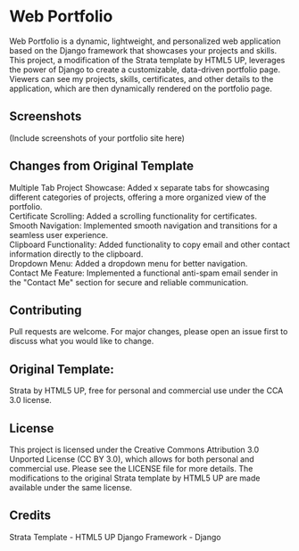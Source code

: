 # Web Portfolio
Web Portfolio is a dynamic, lightweight, and personalized web application based on the Django framework that showcases your projects and skills. This project, a modification of the Strata template by HTML5 UP, leverages the power of Django to create a customizable, data-driven portfolio page. Viewers can see my projects, skills, certificates, and other details to the application, which are then dynamically rendered on the portfolio page.  

## Screenshots
(Include screenshots of your portfolio site here)

## Changes from Original Template
Multiple Tab Project Showcase: Added x separate tabs for showcasing different categories of projects, offering a more organized view of the portfolio.  
Certificate Scrolling: Added a scrolling functionality for certificates.  
Smooth Navigation: Implemented smooth navigation and transitions for a seamless user experience.  
Clipboard Functionality: Added functionality to copy email and other contact information directly to the clipboard.  
Dropdown Menu: Added a dropdown menu for better navigation.  
Contact Me Feature: Implemented a functional anti-spam email sender in the "Contact Me" section for secure and reliable communication.  


## Contributing
Pull requests are welcome. For major changes, please open an issue first to discuss what you would like to change.

## Original Template: 
Strata by HTML5 UP, free for personal and commercial use under the CCA 3.0 license.

## License
This project is licensed under the Creative Commons Attribution 3.0 Unported License (CC BY 3.0), which allows for both personal and commercial use. Please see the LICENSE file for more details. The modifications to the original Strata template by HTML5 UP are made available under the same license.

## Credits
Strata Template - HTML5 UP
Django Framework - Django

